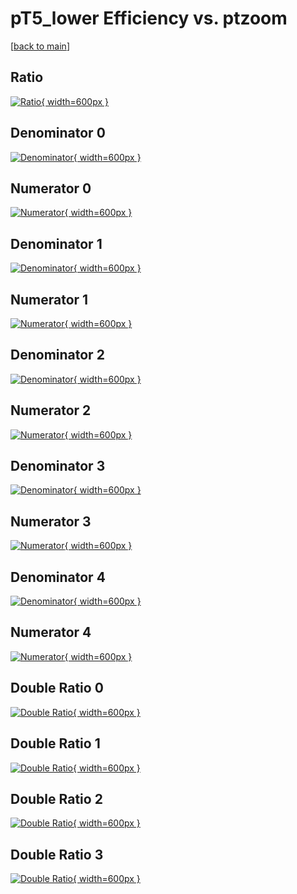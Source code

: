 # pT5_lower Efficiency vs. ptzoom

[[back to main](./)]



## Ratio

[![Ratio](../mtv/var/pT5_lower_loweta_0_0_eff_ptzoom.png){ width=600px }](../mtv/var/pT5_lower_loweta_0_0_eff_ptzoom.pdf)

## Denominator 0

[![Denominator](../mtv/den/pT5_lower_loweta_0_0_eff_ptzoom_den0.png){ width=600px }](../mtv/den/pT5_lower_loweta_0_0_eff_ptzoom_den0.pdf)

## Numerator 0

[![Numerator](../mtv/num/pT5_lower_loweta_0_0_eff_ptzoom_num0.png){ width=600px }](../mtv/num/pT5_lower_loweta_0_0_eff_ptzoom_num0.pdf)

## Denominator 1

[![Denominator](../mtv/den/pT5_lower_loweta_0_0_eff_ptzoom_den1.png){ width=600px }](../mtv/den/pT5_lower_loweta_0_0_eff_ptzoom_den1.pdf)

## Numerator 1

[![Numerator](../mtv/num/pT5_lower_loweta_0_0_eff_ptzoom_num1.png){ width=600px }](../mtv/num/pT5_lower_loweta_0_0_eff_ptzoom_num1.pdf)

## Denominator 2

[![Denominator](../mtv/den/pT5_lower_loweta_0_0_eff_ptzoom_den2.png){ width=600px }](../mtv/den/pT5_lower_loweta_0_0_eff_ptzoom_den2.pdf)

## Numerator 2

[![Numerator](../mtv/num/pT5_lower_loweta_0_0_eff_ptzoom_num2.png){ width=600px }](../mtv/num/pT5_lower_loweta_0_0_eff_ptzoom_num2.pdf)

## Denominator 3

[![Denominator](../mtv/den/pT5_lower_loweta_0_0_eff_ptzoom_den3.png){ width=600px }](../mtv/den/pT5_lower_loweta_0_0_eff_ptzoom_den3.pdf)

## Numerator 3

[![Numerator](../mtv/num/pT5_lower_loweta_0_0_eff_ptzoom_num3.png){ width=600px }](../mtv/num/pT5_lower_loweta_0_0_eff_ptzoom_num3.pdf)

## Denominator 4

[![Denominator](../mtv/den/pT5_lower_loweta_0_0_eff_ptzoom_den4.png){ width=600px }](../mtv/den/pT5_lower_loweta_0_0_eff_ptzoom_den4.pdf)

## Numerator 4

[![Numerator](../mtv/num/pT5_lower_loweta_0_0_eff_ptzoom_num4.png){ width=600px }](../mtv/num/pT5_lower_loweta_0_0_eff_ptzoom_num4.pdf)

## Double Ratio 0

[![Double Ratio](../mtv/ratio/pT5_lower_loweta_0_0_eff_ptzoom_ratio0.png){ width=600px }](../mtv/ratio/pT5_lower_loweta_0_0_eff_ptzoom_ratio0.pdf)

## Double Ratio 1

[![Double Ratio](../mtv/ratio/pT5_lower_loweta_0_0_eff_ptzoom_ratio1.png){ width=600px }](../mtv/ratio/pT5_lower_loweta_0_0_eff_ptzoom_ratio1.pdf)

## Double Ratio 2

[![Double Ratio](../mtv/ratio/pT5_lower_loweta_0_0_eff_ptzoom_ratio2.png){ width=600px }](../mtv/ratio/pT5_lower_loweta_0_0_eff_ptzoom_ratio2.pdf)

## Double Ratio 3

[![Double Ratio](../mtv/ratio/pT5_lower_loweta_0_0_eff_ptzoom_ratio3.png){ width=600px }](../mtv/ratio/pT5_lower_loweta_0_0_eff_ptzoom_ratio3.pdf)

